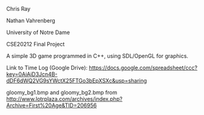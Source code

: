 Chris Ray

Nathan Vahrenberg

University of Notre Dame

CSE20212 Final Project



A simple 3D game programmed in C++, using SDL/OpenGL for graphics.

Link to Time Log (Google Drive): https://docs.google.com/spreadsheet/ccc?key=0AiAjD3Jcn4B-dDF6dWQ2VG9sYWctX25FTGo3bEpXSXc&usp=sharing

gloomy_bg1.bmp and gloomy_bg2.bmp from http://www.lotrplaza.com/archives/index.php?Archive=First%20Age&TID=206956